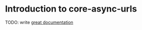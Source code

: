 # Introduction to core-async-urls

TODO: write [great documentation](http://jacobian.org/writing/what-to-write/)
